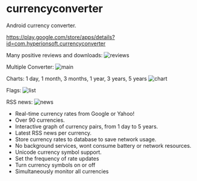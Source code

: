 currencyconverter
=================

Android currency converter. 

https://play.google.com/store/apps/details?id=com.hyperionsoft.currencyconverter

Many positive reviews and downloads:
![reviews](https://github.com/vichou/currencyconverter/raw/master/screenshots/reviews.png)

Multiple Converter:
![main](https://github.com/vichou/currencyconverter/raw/master/screenshots/main.png)

Charts: 1 day, 1 month, 3 months, 1 year, 3 years, 5 years
![chart](https://github.com/vichou/currencyconverter/raw/master/screenshots/chart.png)

Flags:
![list](https://github.com/vichou/currencyconverter/raw/master/screenshots/list.png)

RSS news:
![news](https://github.com/vichou/currencyconverter/raw/master/screenshots/news.png)

- Real-time currency rates from Google or Yahoo!
- Over 90 currencies.
- Interactive graph of currency pairs, from 1 day to 5 years.
- Latest RSS news per currency.
- Store currency rates to database to save network usage.
- No background services, wont consume battery or network resources.
- Unicode currency symbol support.
- Set the frequency of rate updates
- Turn currency symbols on or off
- Simultaneously monitor all currencies
